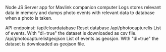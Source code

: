 Node JS Server app for Mavlink companion computer
Logs stores relevant data in memory and dumps photo events with relevant data to database when a photo is taken. 

API endpoinst:
/api/cleardatabase              Reset database
/api/photocapturelis            List of events. With "dl=true" the dataset is downloaded as csv file.
/api/photocapturelistgeojson    List of events as geosjon. WIth "dl=true" the dataset is downloaded as geojson file. 

